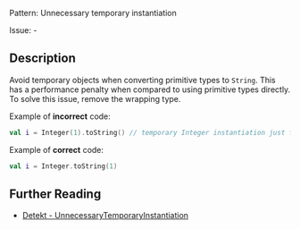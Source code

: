 Pattern: Unnecessary temporary instantiation

Issue: -

## Description

Avoid temporary objects when converting primitive types to `String`. This has a performance penalty when compared to using primitive types directly. To solve this issue, remove the wrapping type.

Example of **incorrect** code:

```kotlin
val i = Integer(1).toString() // temporary Integer instantiation just for the conversion
```

Example of **correct** code:

```kotlin
val i = Integer.toString(1)
```

## Further Reading

* [Detekt - UnnecessaryTemporaryInstantiation](https://detekt.dev/docs/rules/performance/#unnecessarytemporaryinstantiation)